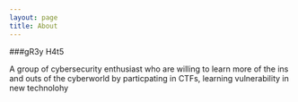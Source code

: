 ```yaml
---
layout: page
title: About 
---
```


###gR3y H4t5


A group of cybersecurity enthusiast who are willing to learn more of the ins and outs of the cyberworld by particpating in CTFs, learning vulnerability in new technolohy
  

